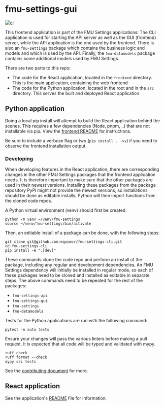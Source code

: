 # fmu-settings-gui

[![ci](https://github.com/equinor/fmu-settings-gui/actions/workflows/ci.yml/badge.svg)](https://github.com/equinor/fmu-settings-gui/actions/workflows/ci.yml)

This frontend application is part of the FMU Settings applications: The CLI application
is used for starting the API server as well as the GUI (frontend) server, while the API
application is the one used by the frontend. There is also an `fmu-settings` package
which contains the business logic and models and which is used by the API. Finally, the
`fmu-datamodels` package contains some additional models used by FMU Settings.

There are two parts to this repo:

- The code for the React application, located in the `frontend` directory. This is the
  main application, containing the web frontend
- The code for the Python application, located in the root and in the `src` directory.
  This serves the built and deployed React application


## Python application

Doing a local pip install will attempt to build the React application behind
the scenes. This requires a few dependencies (Node, pnpm, ..) that are not
installable via pip. View the [frontend README](/frontend/README.md) for
instructions.

Be sure to include a verbose flag or two (`pip install . -vv`) if you need to
observe the frontend installation output.

### Developing

When developing features in the React application, there are corresponding changes in the
other FMU Settings packages that the frontend application needs. It is therefore
important to make sure that the other packages are used in their newest versions.
Installing these packages from the package repository PyPI might not provide the newest
versions, so installations should be done as editable installs. Python will then import
functions from the cloned code repos.

A Python virtual environment (venv) should first be created:

```shell
python -m venv ~/venv/fmu-settings
source ~/venv/fmu-settings/bin/activate
```

Then, an editable install of a package can be done, with the following steps:

```shell
git clone git@github.com:equinor/fmu-settings-cli.git
cd fmu-settings-cli
pip install -e ".[dev]"
```

These commands clone the code repo and perform an install of the package, including any
regular and development dependencies. An FMU Settings dependency will initially be
installed in regular mode, so each of these packages need to be cloned and installed as
editable in separate steps. The above commands need to be repeated for the rest of the
packages:

- `fmu-settings-api`
- `fmu-settings-gui`
- `fmu-settings`
- `fmu-datamodels`

Tests for the Python applications are run with the following command:

```shell
pytest -n auto tests
```

Ensure your changes will pass the various linters before making a pull
request. It is expected that all code will be typed and validated with
mypy.

```shell
ruff check
ruff format --check
mypy src tests
```

See the [contributing document](CONTRIBUTING.md) for more.


## React application

See the application's [README](frontend/README.md) file for information.
